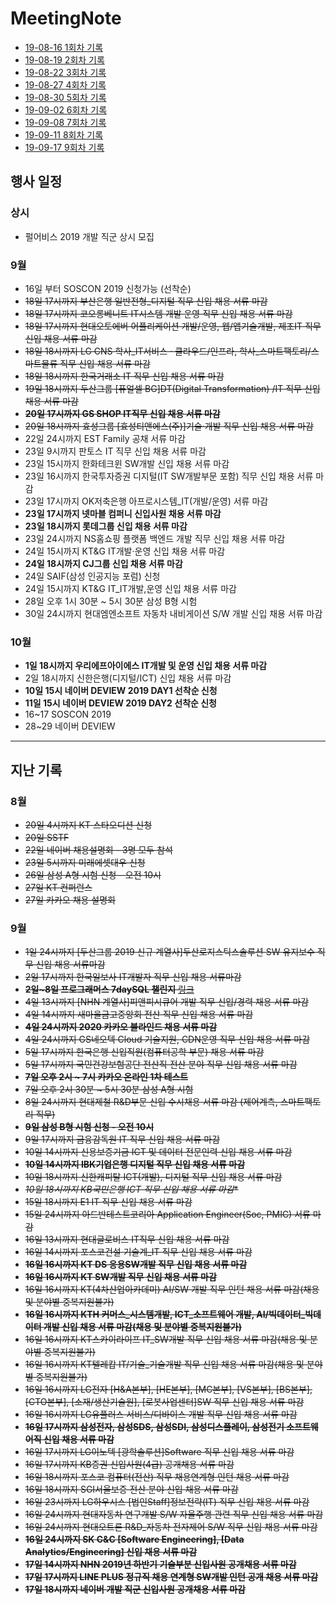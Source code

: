 # MeetingNote

- [19-08-16 1회차 기록](https://github.com/jobhope/MeetingNote/blob/master/meetingNote/20190816_1.md)
- [19-08-19 2회차 기록](https://github.com/jobhope/MeetingNote/blob/master/meetingNote/20190819_2.md)
- [19-08-22 3회차 기록](https://github.com/jobhope/MeetingNote/blob/master/meetingNote/20190822_3.md)
- [19-08-27 4회차 기록](https://github.com/jobhope/MeetingNote/blob/master/meetingNote/20190827_4.md)
- [19-08-30 5회차 기록](https://github.com/jobhope/MeetingNote/blob/master/meetingNote/20190830_5.md)
- [19-09-02 6회차 기록](https://github.com/jobhope/MeetingNote/blob/master/meetingNote/20190902_6.md)
- [19-09-08 7회차 기록](https://github.com/jobhope/MeetingNote/blob/master/meetingNote/20190908_7.md)
- [19-09-11 8회차 기록](https://github.com/jobhope/MeetingNote/blob/master/meetingNote/20190911_8.md)
- [19-09-17 9회차 기록](https://github.com/jobhope/MeetingNote/blob/master/meetingNote/20190917_9.md)

## 행사 일정

### 상시
- 펄어비스 2019 개발 직군 상시 모집

### 9월
- 16일 부터 SOSCON 2019 신청가능 (선착순)
- ~~18일 17시까지 부산은행 일반전형_디지털 직무 신입 채용 서류 마감~~
- ~~18일 17시까지 코오롱베니트 IT시스템 개발 운영 직무 신입 채용 서류 마감~~
- ~~18일 17시까지 현대오토에버 어플리케이션 개발/운영, 웹/앱기술개발, 제조IT 직무 신입 채용 서류 마감~~
- ~~18일 18시까지 LG CNS 학사_IT서비스 · 클라우드/인프라, 학사_스마트팩토리/스마트물류 직무 신입 채용 서류 마감~~
- ~~18일 18시까지 한국거래소 IT 직무 신입 채용 서류 마감~~
- ~~19일 18시까지 두산그룹 [퓨얼셀 BG]DT(Digital Transformation) /IT 직무 신입 채용 서류 마감~~
- ~~**20일 17시까지 GS SHOP IT직무 신입 채용 서류 마감**~~
- ~~20일 18시까지 효성그룹 [효성티앤에스(주)]기술·개발 직무 신입 채용 서류 마감~~
- 22일 24시까지 EST Family 공채 서류 마감
- 23일 9시까지 판토스 IT 직무 신입 채용 서류 마감
- 23일 15시까지 한화테크윈 SW개발 신입 채용 서류 마감
- 23일 16시까지 한국투자증권 디지털(IT SW개발부문 포함) 직무 신입 채용 서류 마감
- 23일 17시까지 OK저축은행 아프로시스템_IT(개발/운영) 서류 마감
- **23일 17시까지 넷마블 컴퍼니 신입사원 채용 서류 마감**
- **23일 18시까지 롯데그룹 신입 채용 서류 마감**
- 23일 24시까지 NS홈쇼핑 플랫폼 백엔드 개발 직무 신입 채용 서류 마감
- 24일 15시까지 KT&G IT개발·운영 신입 채용 서류 마감
- **24일 18시까지 CJ그룹 신입 채용 서류 마감**
- 24일 SAIF(삼성 인공지능 포럼) 신청
- 24일 15시까지 KT&G IT_IT개발,운영 신입 채용 서류 마감
- 28일 오후 1시 30분 ~ 5시 30분 삼성 B형 시험
- 30일 24시까지 현대엠엔소프트 자동차 내비게이션 S/W 개발 신입 채용 서류 마감

### 10월
- **1일 18시까지 우리에프아이에스 IT개발 및 운영 신입 채용 서류 마감**
- 2일 18시까지 신한은행(디지털/ICT) 신입 채용 서류 마감
- **10일 15시 네이버 DEVIEW 2019 DAY1 선착순 신청**
- **11일 15시 네이버 DEVIEW 2019 DAY2 선착순 신청**
- 16~17 SOSCON 2019
- 28~29 네이버 DEVIEW

---
## 지난 기록

### 8월
- ~~20일 4시까지 KT 스타오디션 신청~~
- ~~20일 SSTF~~
- ~~22일 네이버 채용설명회 - 3명 모두 참석~~
- ~~23일 5시까지 미래에셋대우 신청~~
- ~~26일 삼성 A형 시험 신청 - 오전 10시~~
- ~~27일 KT 컨퍼런스~~
- ~~27일 카카오 채용 설명회~~

### 9월
- ~~1일 24시까지 [두산그룹 2019 신규 계열사]두산로지스틱스솔루션 SW 유지보수 직무 신입 채용 서류마감~~
- ~~2일 17시까지 한국일보사 IT개발자 직무 신입 채용 서류마감~~
- ~~**2일~8일 프로그래머스 7daySQL 챌린지** [링크](https://programmers.co.kr/events/7day-sql?utm_source=programmers&utm_medium=learn_7daySQL&utm_campaign=7daySQL)~~
- ~~4일 13시까지 [NHN 계열사]피앤피시큐어 개발 직무 신입/경력 채용 서류 마감~~
- ~~4일 14시까지 새마을금고중앙회 전산 직무 신입 채용 서류 마감~~
- ~~**4일 24시까지 2020 카카오 블라인드 채용 서류 마감**~~
- ~~4일 24시까지 GS네오텍 Cloud 기술지원, CDN운영 직무 신입 채용 서류 마감~~
- ~~5일 17시까지 한국은행 신입직원(컴퓨터공학 부문) 채용 서류 마감~~
- ~~5일 17시까지 국민건강보험공단 전산직 전산 분야 직무 신입 채용 서류 마감~~
- ~~**7일 오후 2시 ~ 7시 카카오 온라인 1차 테스트**~~
- ~~7일 오후 2시 30분 ~ 5시 30분 삼성 A형 시험~~
- ~~8일 24시까지 현대제철 R&D부문 신입 수시채용 서류 마감 (제어계측, 스마트팩토리 직무)~~
- ~~**9일 삼성 B형 시험 신청 - 오전 10시**~~
- ~~9일 17시까지 금융감독원 IT 직무 신입 채용 서류 마감~~
- ~~10일 14시까지 신용보증기금 	ICT 및 데이터 전문인력 신입 채용 서류 마감~~
- ~~**10일 14시까지 IBK기업은행 디지털 직무 신입 채용 서류 마감**~~
- ~~10일 18시까지 신한캐피탈 ICT(개발), 디지털 직무 신입 채용 서류 마감~~
- ~~*10일 18시까지 KB국민은행 ICT 직무 신입 채용 서류 마감**~~
- ~~15일 18시까지 E1 IT 직무 신입 채용 서류 마감~~
- ~~15일 24시까지 아드반테스트코리아 Application Engineer(Soc, PMIC) 서류 마감~~
- ~~16일 13시까지 현대글로비스 IT직무 신입 채용 서류 마감~~
- ~~16일 14시까지	포스코건설 기술계_IT 직무 신입 채용 서류 마감~~
- ~~**16일 16시까지 KT DS 응용SW개발 직무 신입 채용 서류 마감**~~
- ~~**16일 16시까지 KT SW개발 직무 신입 채용 서류 마감**~~
- ~~16일 16시까지 KT(4차산업아카데미) AI/SW 개발 직무 인턴 채용 서류 마감(채용 및 분야별 중복지원불가)~~
- ~~**16일 16시까지 KTH 커머스_시스템개발, ICT_소프트웨어 개발, AI/빅데이터_빅데이터 개발 신입 채용 서류 마감(채용 및 분야별 중복지원불가)**~~
- ~~16일 16시까지 KT스카이라이프 IT_SW개발 직무 신입 채용 서류 마감(채용 및 분야별 중복지원불가)~~
- ~~16일 16시까지 KT텔레캅 IT/기술_기술개발 직무 신입 채용 서류 마감(채용 및 분야별 중복지원불가)~~
- ~~16일 16시까지 LG전자 [H&A본부], [HE본부], [MC본부], 	[VS본부], [BS본부], [CTO본부], [소재/생산기술원], [로봇사업센터]SW 직무 신입 채용 서류 마감~~
- ~~16일 16시까지 LG유플러스 서비스/디바이스 개발 직무 신입 채용 서류 마감~~
- ~~**16일 17시까지 삼성전자, 삼성SDS, 삼성SDI, 삼성디스플레이, 삼성전기 소프트웨어직 신입 채용 서류 마감**~~
- ~~16일 17시까지 LG이노텍 [광학솔루션]Software 직무 신입 채용 서류 마감~~
- ~~16일 17시까지 KB증권 신입사원(4급) 공개채용 서류 마감~~
- ~~16일 18시까지 포스코 컴퓨터(전산) 직무 채용연계형 인턴 채용 서류 마감~~
- ~~16일 18시까지 SGI서울보증 전산 분야 신입 채용 서류 마감~~
- ~~16일 23시까지 LG하우시스 [법인Staff]정보전략(IT) 직무 신입 채용 서류 마감~~
- ~~16일 24시까지 현대자동차 연구개발 S/W 자율주행 관련 직무 신입 채용 서류 마감~~
- ~~16일 24시까지 현대오트론 R&D_자동차 전자제어 S/W 직무 신입 채용 서류 마감~~
- ~~**16일 24시까지 SK C&C [Software Engineering], [Data Analytics/Engineering] 신입 채용 서류 마감**~~
- ~~**17일 14시까지 NHN 2019년 하반기 기술부분 신입사원 공개채용 서류 마감**~~
- ~~**17일 17시까지 LINE PLUS 정규직 채용 연계형 SW개발 인턴 공개 채용 서류 마감**~~
- ~~**17일 18시까지 네이버 개발 직군 신입사원 공개채용 서류 마감**~~
